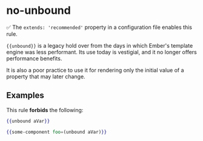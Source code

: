 # no-unbound

:white_check_mark: The `extends: 'recommended'` property in a configuration file enables this rule.

`{{unbound}}` is a legacy hold over from the days in which Ember's template engine was less performant. Its use today
is vestigial, and it no longer offers performance benefits.

It is also a poor practice to use it for rendering only the initial value of a property that may later change.

## Examples

This rule **forbids** the following:

```hbs
{{unbound aVar}}
```

```hbs
{{some-component foo=(unbound aVar)}}
```
